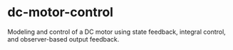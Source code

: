 # dc-motor-control
Modeling and control of a DC motor using state feedback, integral control, and observer-based output feedback.
